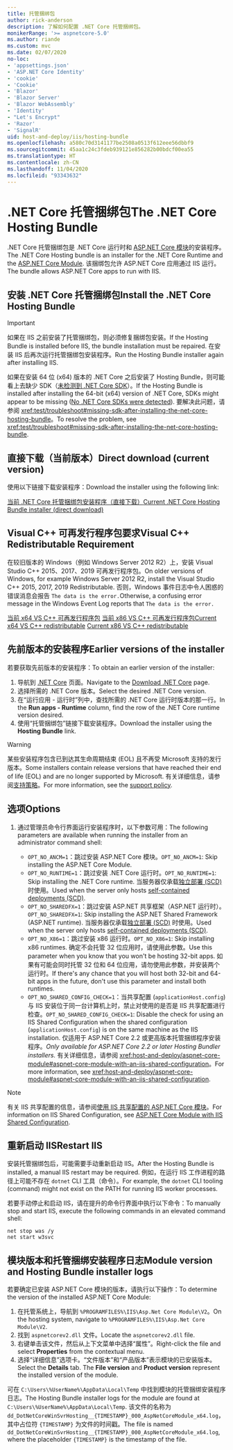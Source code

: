 ```yaml
---
title: 托管捆绑包
author: rick-anderson
description: 了解如何配置 .NET Core 托管捆绑包。
monikerRange: '>= aspnetcore-5.0'
ms.author: riande
ms.custom: mvc
ms.date: 02/07/2020
no-loc:
- 'appsettings.json'
- 'ASP.NET Core Identity'
- 'cookie'
- 'Cookie'
- 'Blazor'
- 'Blazor Server'
- 'Blazor WebAssembly'
- 'Identity'
- "Let's Encrypt"
- 'Razor'
- 'SignalR'
uid: host-and-deploy/iis/hosting-bundle
ms.openlocfilehash: a580c70d3141177be2508a0513f612eee56dbbf9
ms.sourcegitcommit: 45aa1c24c3fdeb939121e856282b00bdcf00ea55
ms.translationtype: HT
ms.contentlocale: zh-CN
ms.lasthandoff: 11/04/2020
ms.locfileid: "93343632"
---
```

# <a name="the-net-core-hosting-bundle"></a><span data-ttu-id="44547-103">.NET Core 托管捆绑包</span><span class="sxs-lookup"><span data-stu-id="44547-103">The .NET Core Hosting Bundle</span></span>

<span data-ttu-id="44547-104">.NET Core 托管捆绑包是 .NET Core 运行时和 [ASP.NET Core 模块](xref:host-and-deploy/aspnet-core-module)的安装程序。</span><span class="sxs-lookup"><span data-stu-id="44547-104">The .NET Core Hosting bundle is an installer for the .NET Core Runtime and the [ASP.NET Core Module](xref:host-and-deploy/aspnet-core-module).</span></span> <span data-ttu-id="44547-105">该捆绑包允许 ASP.NET Core 应用通过 IIS 运行。</span><span class="sxs-lookup"><span data-stu-id="44547-105">The bundle allows ASP.NET Core apps to run with IIS.</span></span>

## <a name="install-the-net-core-hosting-bundle"></a><span data-ttu-id="44547-106">安装 .NET Core 托管捆绑包</span><span class="sxs-lookup"><span data-stu-id="44547-106">Install the .NET Core Hosting Bundle</span></span>

> [!IMPORTANT]
> <span data-ttu-id="44547-107">如果在 IIS 之前安装了托管捆绑包，则必须修复捆绑包安装。</span><span class="sxs-lookup"><span data-stu-id="44547-107">If the Hosting Bundle is installed before IIS, the bundle installation must be repaired.</span></span> <span data-ttu-id="44547-108">在安装 IIS 后再次运行托管捆绑包安装程序。</span><span class="sxs-lookup"><span data-stu-id="44547-108">Run the Hosting Bundle installer again after installing IIS.</span></span>
>
> <span data-ttu-id="44547-109">如果在安装 64 位 (x64) 版本的 .NET Core 之后安装了 Hosting Bundle，则可能看上去缺少 SDK（[未检测到 .NET Core SDK](xref:test/troubleshoot#no-net-core-sdks-were-detected)）。</span><span class="sxs-lookup"><span data-stu-id="44547-109">If the Hosting Bundle is installed after installing the 64-bit (x64) version of .NET Core, SDKs might appear to be missing ([No .NET Core SDKs were detected](xref:test/troubleshoot#no-net-core-sdks-were-detected)).</span></span> <span data-ttu-id="44547-110">要解决此问题，请参阅 <xref:test/troubleshoot#missing-sdk-after-installing-the-net-core-hosting-bundle>。</span><span class="sxs-lookup"><span data-stu-id="44547-110">To resolve the problem, see <xref:test/troubleshoot#missing-sdk-after-installing-the-net-core-hosting-bundle>.</span></span>

## <a name="direct-download-current-version"></a><span data-ttu-id="44547-111">直接下载（当前版本）</span><span class="sxs-lookup"><span data-stu-id="44547-111">Direct download (current version)</span></span>

<span data-ttu-id="44547-112">使用以下链接下载安装程序：</span><span class="sxs-lookup"><span data-stu-id="44547-112">Download the installer using the following link:</span></span>

[<span data-ttu-id="44547-113">当前 .NET Core 托管捆绑包安装程序（直接下载）</span><span class="sxs-lookup"><span data-stu-id="44547-113">Current .NET Core Hosting Bundle installer (direct download)</span></span>](https://dotnet.microsoft.com/permalink/dotnetcore-current-windows-runtime-bundle-installer)

## <a name="visual-c-redistributable-requirement"></a><span data-ttu-id="44547-114">Visual C++ 可再发行程序包要求</span><span class="sxs-lookup"><span data-stu-id="44547-114">Visual C++ Redistributable Requirement</span></span>

<span data-ttu-id="44547-115">在较旧版本的 Windows（例如 Windows Server 2012 R2）上，安装 Visual Studio C++ 2015、2017、2019 可再发行程序包。</span><span class="sxs-lookup"><span data-stu-id="44547-115">On older versions of Windows, for example Windows Server 2012 R2, install the Visual Studio C++ 2015, 2017, 2019 Redistributable.</span></span> <span data-ttu-id="44547-116">否则，Windows 事件日志中令人困惑的错误消息会报告 `The data is the error.`</span><span class="sxs-lookup"><span data-stu-id="44547-116">Otherwise, a confusing error message in the Windows Event Log reports that `The data is the error.`</span></span>

<span data-ttu-id="44547-117">[当前 x64 VS C++ 可再发行程序包](https://aka.ms/vs/16/release/vc_redist.x64.exe)
[当前 x86 VS C++ 可再发行程序包](https://aka.ms/vs/16/release/vc_redist.x86.exe)</span><span class="sxs-lookup"><span data-stu-id="44547-117">[Current x64 VS C++ redistributable](https://aka.ms/vs/16/release/vc_redist.x64.exe)
[Current x86 VS C++ redistributable](https://aka.ms/vs/16/release/vc_redist.x86.exe)</span></span>

## <a name="earlier-versions-of-the-installer"></a><span data-ttu-id="44547-118">先前版本的安装程序</span><span class="sxs-lookup"><span data-stu-id="44547-118">Earlier versions of the installer</span></span>

<span data-ttu-id="44547-119">若要获取先前版本的安装程序：</span><span class="sxs-lookup"><span data-stu-id="44547-119">To obtain an earlier version of the installer:</span></span>

1. <span data-ttu-id="44547-120">导航到 [ .NET Core](https://dotnet.microsoft.com/download/dotnet-core) 页面。</span><span class="sxs-lookup"><span data-stu-id="44547-120">Navigate to the [Download .NET Core](https://dotnet.microsoft.com/download/dotnet-core) page.</span></span>
1. <span data-ttu-id="44547-121">选择所需的 .NET Core 版本。</span><span class="sxs-lookup"><span data-stu-id="44547-121">Select the desired .NET Core version.</span></span>
1. <span data-ttu-id="44547-122">在“运行应用 - 运行时”列中，查找所需的 .NET Core 运行时版本的那一行。</span><span class="sxs-lookup"><span data-stu-id="44547-122">In the **Run apps - Runtime** column, find the row of the .NET Core runtime version desired.</span></span>
1. <span data-ttu-id="44547-123">使用“托管捆绑包”链接下载安装程序。</span><span class="sxs-lookup"><span data-stu-id="44547-123">Download the installer using the **Hosting Bundle** link.</span></span>

> [!WARNING]
> <span data-ttu-id="44547-124">某些安装程序包含已到达其生命周期结束 (EOL) 且不再受 Microsoft 支持的发行版本。</span><span class="sxs-lookup"><span data-stu-id="44547-124">Some installers contain release versions that have reached their end of life (EOL) and are no longer supported by Microsoft.</span></span> <span data-ttu-id="44547-125">有关详细信息，请参阅[支持策略](https://dotnet.microsoft.com/platform/support/policy/dotnet-core)。</span><span class="sxs-lookup"><span data-stu-id="44547-125">For more information, see the [support policy](https://dotnet.microsoft.com/platform/support/policy/dotnet-core).</span></span>

## <a name="options"></a><span data-ttu-id="44547-126">选项</span><span class="sxs-lookup"><span data-stu-id="44547-126">Options</span></span>

1. <span data-ttu-id="44547-127">通过管理员命令行界面运行安装程序时，以下参数可用：</span><span class="sxs-lookup"><span data-stu-id="44547-127">The following parameters are available when running the installer from an administrator command shell:</span></span>

   * <span data-ttu-id="44547-128">`OPT_NO_ANCM=1`：跳过安装 ASP.NET Core 模块。</span><span class="sxs-lookup"><span data-stu-id="44547-128">`OPT_NO_ANCM=1`: Skip installing the ASP.NET Core Module.</span></span>
   * <span data-ttu-id="44547-129">`OPT_NO_RUNTIME=1`：跳过安装 .NET Core 运行时。</span><span class="sxs-lookup"><span data-stu-id="44547-129">`OPT_NO_RUNTIME=1`: Skip installing the .NET Core runtime.</span></span> <span data-ttu-id="44547-130">当服务器仅承载[独立部署 (SCD)](/dotnet/core/deploying/#self-contained-deployments-scd) 时使用。</span><span class="sxs-lookup"><span data-stu-id="44547-130">Used when the server only hosts [self-contained deployments (SCD)](/dotnet/core/deploying/#self-contained-deployments-scd).</span></span>
   * <span data-ttu-id="44547-131">`OPT_NO_SHAREDFX=1`：跳过安装 ASP.NET 共享框架（ASP.NET 运行时）。</span><span class="sxs-lookup"><span data-stu-id="44547-131">`OPT_NO_SHAREDFX=1`: Skip installing the ASP.NET Shared Framework (ASP.NET runtime).</span></span> <span data-ttu-id="44547-132">当服务器仅承载[独立部署 (SCD)](/dotnet/core/deploying/#self-contained-deployments-scd) 时使用。</span><span class="sxs-lookup"><span data-stu-id="44547-132">Used when the server only hosts [self-contained deployments (SCD)](/dotnet/core/deploying/#self-contained-deployments-scd).</span></span>
   * <span data-ttu-id="44547-133">`OPT_NO_X86=1`：跳过安装 x86 运行时。</span><span class="sxs-lookup"><span data-stu-id="44547-133">`OPT_NO_X86=1`: Skip installing x86 runtimes.</span></span> <span data-ttu-id="44547-134">确定不会托管 32 位应用时，请使用此参数。</span><span class="sxs-lookup"><span data-stu-id="44547-134">Use this parameter when you know that you won't be hosting 32-bit apps.</span></span> <span data-ttu-id="44547-135">如果有可能会同时托管 32 位和 64 位应用，请勿使用此参数，并安装两个运行时。</span><span class="sxs-lookup"><span data-stu-id="44547-135">If there's any chance that you will host both 32-bit and 64-bit apps in the future, don't use this parameter and install both runtimes.</span></span>
   * <span data-ttu-id="44547-136">`OPT_NO_SHARED_CONFIG_CHECK=1`：当共享配置 (`applicationHost.config`) 与 IIS 安装位于同一台计算机上时，禁止对使用的是否是 IIS 共享配置进行检查。</span><span class="sxs-lookup"><span data-stu-id="44547-136">`OPT_NO_SHARED_CONFIG_CHECK=1`: Disable the check for using an IIS Shared Configuration when the shared configuration (`applicationHost.config`) is on the same machine as the IIS installation.</span></span> <span data-ttu-id="44547-137">仅适用于 ASP.NET Core 2.2 或更高版本托管捆绑程序安装程序。</span><span class="sxs-lookup"><span data-stu-id="44547-137">*Only available for ASP.NET Core 2.2 or later Hosting Bundler installers.*</span></span> <span data-ttu-id="44547-138">有关详细信息，请参阅 <xref:host-and-deploy/aspnet-core-module#aspnet-core-module-with-an-iis-shared-configuration>。</span><span class="sxs-lookup"><span data-stu-id="44547-138">For more information, see <xref:host-and-deploy/aspnet-core-module#aspnet-core-module-with-an-iis-shared-configuration>.</span></span>

> [!NOTE]
> <span data-ttu-id="44547-139">有关 IIS 共享配置的信息，请参阅[使用 IIS 共享配置的 ASP.NET Core 模块](xref:host-and-deploy/aspnet-core-module#aspnet-core-module-with-an-iis-shared-configuration)。</span><span class="sxs-lookup"><span data-stu-id="44547-139">For information on IIS Shared Configuration, see [ASP.NET Core Module with IIS Shared Configuration](xref:host-and-deploy/aspnet-core-module#aspnet-core-module-with-an-iis-shared-configuration).</span></span>

## <a name="restart-iis"></a><span data-ttu-id="44547-140">重新启动 IIS</span><span class="sxs-lookup"><span data-stu-id="44547-140">Restart IIS</span></span>

<span data-ttu-id="44547-141">安装托管捆绑包后，可能需要手动重新启动 IIS。</span><span class="sxs-lookup"><span data-stu-id="44547-141">After the Hosting Bundle is installed, a manual IIS restart may be required.</span></span> <span data-ttu-id="44547-142">例如，在运行 IIS 工作进程的路径上可能不存在 `dotnet` CLI 工具（命令）。</span><span class="sxs-lookup"><span data-stu-id="44547-142">For example, the `dotnet` CLI tooling (command) might not exist on the PATH for running IIS worker processes.</span></span>

<span data-ttu-id="44547-143">若要手动停止和启动 IIS，请在提升的命令行界面中执行以下命令：</span><span class="sxs-lookup"><span data-stu-id="44547-143">To manually stop and start IIS, execute the following commands in an elevated command shell:</span></span>

```console
net stop was /y
net start w3svc
```

## <a name="module-version-and-hosting-bundle-installer-logs"></a><span data-ttu-id="44547-144">模块版本和托管捆绑安装程序日志</span><span class="sxs-lookup"><span data-stu-id="44547-144">Module version and Hosting Bundle installer logs</span></span>

<span data-ttu-id="44547-145">若要确定已安装 ASP.NET Core 模块的版本，请执行以下操作：</span><span class="sxs-lookup"><span data-stu-id="44547-145">To determine the version of the installed ASP.NET Core Module:</span></span>

1. <span data-ttu-id="44547-146">在托管系统上，导航到 `%PROGRAMFILES%\IIS\Asp.Net Core Module\V2`。</span><span class="sxs-lookup"><span data-stu-id="44547-146">On the hosting system, navigate to `%PROGRAMFILES%\IIS\Asp.Net Core Module\V2`.</span></span>
1. <span data-ttu-id="44547-147">找到 `aspnetcorev2.dll` 文件。</span><span class="sxs-lookup"><span data-stu-id="44547-147">Locate the `aspnetcorev2.dll` file.</span></span>
1. <span data-ttu-id="44547-148">右键单击该文件，然后从上下文菜单中选择“属性”。</span><span class="sxs-lookup"><span data-stu-id="44547-148">Right-click the file and select **Properties** from the contextual menu.</span></span>
1. <span data-ttu-id="44547-149">选择“详细信息”选项卡。“文件版本”和“产品版本”表示模块的已安装版本。</span><span class="sxs-lookup"><span data-stu-id="44547-149">Select the **Details** tab. The **File version** and **Product version** represent the installed version of the module.</span></span>

<span data-ttu-id="44547-150">可在 `C:\Users\%UserName%\AppData\Local\Temp` 中找到模块的托管捆绑安装程序日志。</span><span class="sxs-lookup"><span data-stu-id="44547-150">The Hosting Bundle installer logs for the module are found at `C:\Users\%UserName%\AppData\Local\Temp`.</span></span> <span data-ttu-id="44547-151">该文件的名称为 `dd_DotNetCoreWinSvrHosting__{TIMESTAMP}_000_AspNetCoreModule_x64.log`，其中占位符 `{TIMESTAMP}` 为文件的时间戳。</span><span class="sxs-lookup"><span data-stu-id="44547-151">The file is named `dd_DotNetCoreWinSvrHosting__{TIMESTAMP}_000_AspNetCoreModule_x64.log`, where the placeholder `{TIMESTAMP}` is the timestamp of the file.</span></span>
